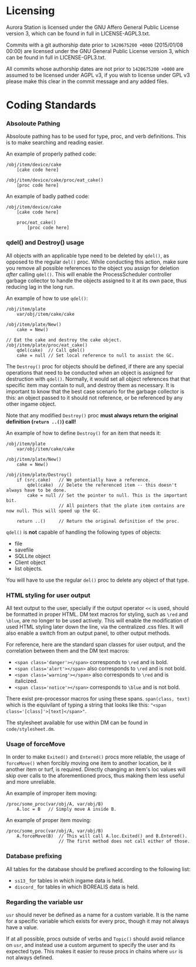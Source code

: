 # Licensing
Aurora Station is licensed under the GNU Affero General Public License version 3, which can be found in full in LICENSE-AGPL3.txt.

Commits with a git authorship date prior to `1420675200 +0000` (2015/01/08 00:00) are licensed under the GNU General Public License version 3, which can be found in full in LICENSE-GPL3.txt.

All commits whose authorship dates are not prior to `1420675200 +0000` are assumed to be licensed under AGPL v3, if you wish to license under GPL v3 please make this clear in the commit message and any added files.

# Coding Standards

### Absoloute Pathing
Absoloute pathing has to be used for type, proc, and verb definitions. This is to make searching and reading easier.

An example of properly pathed code:
```
/obj/item/device/cake
    [cake code here]

/obj/item/device/cake/proc/eat_cake()
    [proc code here]
```

An example of badly pathed code:
```
/obj/item/device/cake
    [cake code here]

    proc/eat_cake()
        [proc code here]
```

### qdel() and Destroy() usage
All objects with an applicable type need to be deleted by `qdel()`, as opposed to the regular `del()` proc. While conducting this action, make sure you remove all possible references to the object you assign for deletion *after* calling `qdel()`. This will enable the ProcessScheduler controller garbage collector to handle the objects assigned to it at its own pace, thus reducing lag in the long run.

An example of how to use `qdel()`:
```
/obj/item/plate
	var/obj/item/cake/cake

/obj/item/plate/New()
	cake = New()

// Eat the cake and destroy the cake object.
/obj/item/plate/proc/eat_cake()
	qdel(cake)	// Call qdel()
	cake = null	// Set local reference to null to assist the GC.
```

The `Destroy()` proc for objects should be defined, if there are any special operations that need to be conducted when an object is assigned for destruction with `qdel()`. Normally, it would set all object references that that specific item may contain to null, and destroy them as necessary. It is important to know that the best case scenario for the garbage collector is this: an object passed to it should not reference, or be referenced by any other ingame object.

Note that any modified `Destroy()` proc **must always return the original definition (`return ..()`) call!**

An example of how to define `Destroy()` for an item that needs it:
```
/obj/item/plate
	var/obj/item/cake/cake

/obj/item/plate/New()
	cake = New()

/obj/item/plate/Destroy()
	if (src.cake)	// We potentially have a reference.
		qdel(cake)	// Delete the referenced item -- this doesn't always have to be done.
		cake = null	// Set the pointer to null. This is the important bit.
					// All pointers that the plate item contains are now null. This will speed up the GC.

	return ..()		// Return the original definition of the proc.
```

`qdel()` is **not** capable of handling the following types of objects:
* file
* savefile
* SQLLite object
* Client object
* list objects.

You will have to use the regular `del()` proc to delete any object of that type.

### HTML styling for user output
All text output to the user, specially if the output operator `<<` is used, should be formatted in proper HTML. DM text macros for styling, such as `\red` and `\blue`, are no longer to be used actively. This will enable the modification of used HTML styling later down the line, via the centralized .css files. It will also enable a switch from an output panel, to other output methods.

For reference, here are the standard span classes for user output, and the correlation between them and the DM text macros:
* `<span class='danger'></span>` corresponds to `\red` and is bold.
* `<span class='alert'></span>` also corresponds to `\red` and is not bold.
* `<span class='warning'></span>` also corresponds to `\red` and is italicized.
* `<span class='notice'></span>` corresponds to `\blue` and is not bold.

There exist pre-processor macros for using these spans. `span(class, text)` which is the equivilant of typing a string that looks like this: `"<span class='[class]'>[text]</span>"`.

The stylesheet available for use within DM can be found in `code/stylesheet.dm`.

### Usage of forceMove
In order to make `Exited()` and `Entered()` procs more reliable, the usage of `forceMove()` when forcibly moving one item to another location, be it another item or turf, is required. Directly changing an item's loc values will skip over calls to the aforementioned procs, thus making them less useful and more unreliable.

An example of improper item moving:
```
/proc/some_proc(var/obj/A, var/obj/B)
	A.loc = B	// Simply move A inside B.
```

An example of proper item moving:
```
/proc/some_proc(var/obj/A, var/obj/B)
	A.forceMove(B)	// This will call A.loc.Exited() and B.Entered().
					// The first method does not call either of those.
```

### Database prefixing
All tables for the database should be prefixed according to the following list:
* `ss13_` for tables in which ingame data is held.
* `discord_` for tables in which BOREALIS data is held.

### Regarding the variable usr
`usr` should never be defined as a name for a custom variable. It is the name for a specific variable which exists for every proc, though it may not always have a value.

If at all possible, procs outside of verbs and `Topic()` should avoid reliance on `usr`, and instead use a custom argument to specify the user and its expected type. This makes it easier to reuse procs in chains where `usr` is not always defined.
